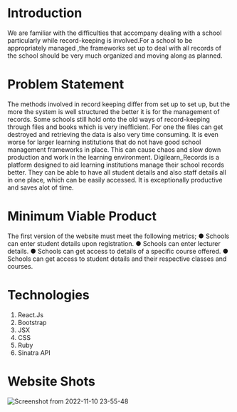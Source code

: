 # Introduction

We are familiar with the difficulties that accompany dealing with a school particularly while
record-keeping is involved.For a school to be appropriately managed ,the frameworks set up to
deal with all records of the school should be very much organized and moving along as
planned.

# Problem Statement

The methods involved in record keeping differ from set up to set up, but the more the system is
well structured the better it is for the management of records. Some schools still hold onto the old
ways of record-keeping through files and books which is very inefficient. For one the files can get
destroyed and retrieving the data is also very time consuming.
It is even worse for larger learning institutions that do not have good school management
frameworks in place. This can cause chaos and slow down production and work in the learning
environment.
Digilearn_Records is a platform designed to aid learning institutions manage their school
records better. They can be able to have all student details and also staff details all in one
place, which can be easily accessed. It is exceptionally productive and saves alot of time.

# Minimum Viable Product

The first version of the website must meet the following metrics;
● Schools can enter student details upon registration.
● Schools can enter lecturer details.
● Schools can get access to details of a specific course offered.
● Schools can get access to student details and their respective classes and courses.

# Technologies

1. React.Js
2. Bootstrap
3. JSX
4. CSS
5. Ruby
6. Sinatra API

# Website Shots

![Screenshot from 2022-11-10 23-55-48](https://user-images.githubusercontent.com/108465603/201204108-99b735fb-1627-4049-9c02-040c098a8eba.png)
